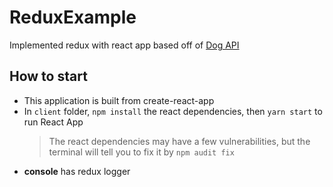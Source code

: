 # ReduxExample
Implemented redux with react app based off of [Dog API](https://dog.ceo/dog-api/documentation/)

## How to start
- This application is built from create-react-app
- In `client` folder, `npm install` the react dependencies, then `yarn start` to run React App
	> The react dependencies may have a few vulnerabilities, but the terminal will tell you to fix it by `npm audit fix`
- **console** has redux logger